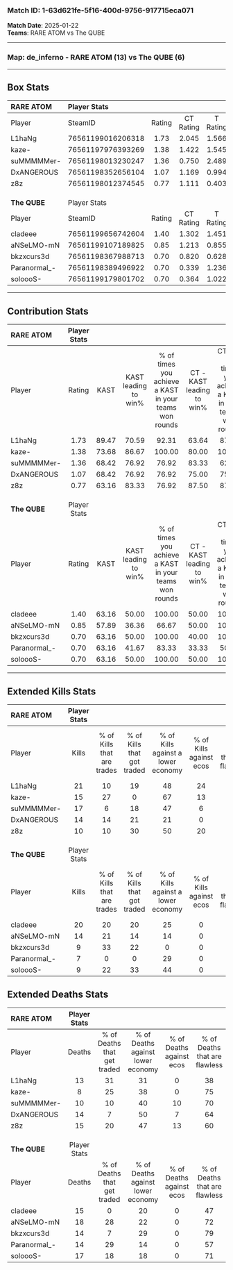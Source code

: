 ### Match ID: 1-63d621fe-5f16-400d-9756-917715eca071  
**Match Date**: 2025-01-22  
**Teams**: RARE ATOM vs The QUBE  

---  

### **Map**: de_inferno - RARE ATOM (13) vs The QUBE (6)  
---  

## Box Stats  

| **RARE ATOM** | Player Stats      |        |           |          |       |       |       |         |        |      |     |
| :- | :- | :-: | :-: | :-: | :-: | :-: | :-: | :-: | :-: | :-: | :-: |
| Player        | SteamID           | Rating | CT Rating | T Rating | KAST  |  ADR  | Kills | Assists | Deaths | K/D  | HS% |
| L1haNg        | 76561199016206318 |  1.73  |   2.045   |  1.566   | 89.47 | 119.4 |  21   |    9    |   13   | 1.62 | 80  |
| kaze-         | 76561197976393269 |  1.38  |   1.422   |  1.545   | 73.68 | 87.1  |  15   |    8    |   8    | 1.88 | 60  |
| suMMMMMer-    | 76561198013230247 |  1.36  |   0.750   |  2.489   | 68.42 | 93.8  |  17   |    1    |   10   | 1.70 | 64  |
| DxANGEROUS    | 76561198352656104 |  1.07  |   1.169   |  0.994   | 68.42 | 75.6  |  14   |    5    |   14   | 1.00 | 57  |
| z8z           | 76561198012374545 |  0.77  |   1.111   |  0.403   | 63.16 | 57.1  |  10   |    5    |   15   | 0.67 | 80  |
|               |                   |        |           |          |       |       |       |         |        |      |     |
|               |                   |        |           |          |       |       |       |         |        |      |     |
|               |                   |        |           |          |       |       |       |         |        |      |     |
| **The QUBE**  | Player Stats      |        |           |          |       |       |       |         |        |      |     |
| Player        | SteamID           | Rating | CT Rating | T Rating | KAST  |  ADR  | Kills | Assists | Deaths | K/D  | HS% |
| cladeee       | 76561199656742604 |  1.40  |   1.302   |  1.451   | 63.16 | 113.6 |  20   |    4    |   15   | 1.33 | 65  |
| aNSeLMO-mN    | 76561199107189825 |  0.85  |   1.213   |  0.855   | 57.89 | 68.8  |  14   |    2    |   18   | 0.78 | 57  |
| bkzxcurs3d    | 76561198367988713 |  0.70  |   0.820   |  0.628   | 63.16 | 46.6  |   9   |    2    |   14   | 0.64 | 44  |
| Paranormal_-  | 76561198389496922 |  0.70  |   0.339   |  1.236   | 63.16 | 65.6  |   7   |    8    |   14   | 0.50 | 85  |
| soloooS-      | 76561199179801702 |  0.70  |   0.364   |  1.022   | 63.16 | 65.2  |   9   |    6    |   17   | 0.53 | 66  |
---  

## Contribution Stats  

| **RARE ATOM** | Player Stats |       |                      |                                                        |                           |                                                             |                          |                                                            |
| :- | :-: | :-: | :-: | :-: | :-: | :-: | :-: | :-: |
| Player        |    Rating    | KAST  | KAST leading to win% | % of times you achieve a KAST in your teams won rounds | CT - KAST leading to win% | CT - % of times you achieve a KAST in your teams won rounds | T - KAST leading to win% | T - % of times you achieve a KAST in your teams won rounds |
| L1haNg        |     1.73     | 89.47 |        70.59         |                         92.31                          |           63.64           |                            87.50                            |          83.33           |                           100.00                           |
| kaze-         |     1.38     | 73.68 |        86.67         |                         100.00                         |           80.00           |                           100.00                            |          100.00          |                           100.00                           |
| suMMMMMer-    |     1.36     | 68.42 |        76.92         |                         76.92                          |           83.33           |                            62.50                            |          71.43           |                           100.00                           |
| DxANGEROUS    |     1.07     | 68.42 |        76.92         |                         76.92                          |           75.00           |                            75.00                            |          80.00           |                           80.00                            |
| z8z           |     0.77     | 63.16 |        83.33         |                         76.92                          |           87.50           |                            87.50                            |          75.00           |                           60.00                            |
|               |              |       |                      |                                                        |                           |                                                             |                          |                                                            |
|               |              |       |                      |                                                        |                           |                                                             |                          |                                                            |
|               |              |       |                      |                                                        |                           |                                                             |                          |                                                            |
| **The QUBE**  | Player Stats |       |                      |                                                        |                           |                                                             |                          |                                                            |
| Player        |    Rating    | KAST  | KAST leading to win% | % of times you achieve a KAST in your teams won rounds | CT - KAST leading to win% | CT - % of times you achieve a KAST in your teams won rounds | T - KAST leading to win% | T - % of times you achieve a KAST in your teams won rounds |
| cladeee       |     1.40     | 63.16 |        50.00         |                         100.00                         |           50.00           |                           100.00                            |          50.00           |                           100.00                           |
| aNSeLMO-mN    |     0.85     | 57.89 |        36.36         |                         66.67                          |           50.00           |                           100.00                            |          28.57           |                           50.00                            |
| bkzxcurs3d    |     0.70     | 63.16 |        50.00         |                         100.00                         |           40.00           |                           100.00                            |          57.14           |                           100.00                           |
| Paranormal_-  |     0.70     | 63.16 |        41.67         |                         83.33                          |           33.33           |                            50.00                            |          44.44           |                           100.00                           |
| soloooS-      |     0.70     | 63.16 |        50.00         |                         100.00                         |           50.00           |                           100.00                            |          50.00           |                           100.00                           |
---  

## Extended Kills Stats  

| **RARE ATOM** | Player Stats |                            |                            |                                    |                         |                              |                                 |                                       |                    |           |
| :- | :-: | :-: | :-: | :-: | :-: | :-: | :-: | :-: | :-: | :-: |
| Player        |    Kills     | % of Kills that are trades | % of Kills that got traded | % of Kills against a lower economy | % of Kills against ecos | % of Kills that are flawless | % of Kills that are close duels | % of Kills that are assisted by flash | Pistol Round Kills | AWP Kills |
| L1haNg        |      21      |             10             |             19             |                 48                 |           24            |              52              |               19                |                   5                   |         0          |     2     |
| kaze-         |      15      |             27             |             0              |                 67                 |           13            |              67              |                0                |                   0                   |         0          |     0     |
| suMMMMMer-    |      17      |             6              |             18             |                 47                 |            6            |              65              |                6                |                  18                   |         0          |     1     |
| DxANGEROUS    |      14      |             14             |             21             |                 21                 |            0            |              64              |                7                |                  21                   |         0          |     0     |
| z8z           |      10      |             10             |             30             |                 50                 |           20            |              80              |               10                |                   0                   |         0          |     0     |
|               |              |                            |                            |                                    |                         |                              |                                 |                                       |                    |           |
|               |              |                            |                            |                                    |                         |                              |                                 |                                       |                    |           |
|               |              |                            |                            |                                    |                         |                              |                                 |                                       |                    |           |
| **The QUBE**  | Player Stats |                            |                            |                                    |                         |                              |                                 |                                       |                    |           |
| Player        |    Kills     | % of Kills that are trades | % of Kills that got traded | % of Kills against a lower economy | % of Kills against ecos | % of Kills that are flawless | % of Kills that are close duels | % of Kills that are assisted by flash | Pistol Round Kills | AWP Kills |
| cladeee       |      20      |             20             |             20             |                 25                 |            0            |              70              |               10                |                   5                   |         0          |     2     |
| aNSeLMO-mN    |      14      |             21             |             14             |                 14                 |            0            |              64              |                0                |                   0                   |         0          |     5     |
| bkzxcurs3d    |      9       |             33             |             22             |                 0                  |            0            |              56              |                0                |                  11                   |         1          |     2     |
| Paranormal_-  |      7       |             0              |             0              |                 29                 |            0            |              86              |                0                |                   0                   |         0          |     1     |
| soloooS-      |      9       |             22             |             33             |                 44                 |            0            |              22              |               11                |                  11                   |         0          |     0     |
## Extended Deaths Stats  

| **RARE ATOM** | Player Stats |                             |                                   |                          |                               |                            |                           |               |
| :- | :-: | :-: | :-: | :-: | :-: | :-: | :-: | :-: |
| Player        |    Deaths    | % of Deaths that get traded | % of Deaths against lower economy | % of Deaths against ecos | % of Deaths that are flawless | % of Deaths that are close | % of Deaths while blinded | Deaths to AWP |
| L1haNg        |      13      |             31              |                31                 |            0             |              38               |             8              |             0             |       0       |
| kaze-         |      8       |             25              |                38                 |            0             |              75               |             13             |            25             |       0       |
| suMMMMMer-    |      10      |             10              |                40                 |            10            |              70               |             0              |             0             |       0       |
| DxANGEROUS    |      14      |              7              |                50                 |            7             |              64               |             0              |             7             |       1       |
| z8z           |      15      |             20              |                47                 |            13            |              60               |             7              |             0             |       0       |
|               |              |                             |                                   |                          |                               |                            |                           |               |
|               |              |                             |                                   |                          |                               |                            |                           |               |
|               |              |                             |                                   |                          |                               |                            |                           |               |
| **The QUBE**  | Player Stats |                             |                                   |                          |                               |                            |                           |               |
| Player        |    Deaths    | % of Deaths that get traded | % of Deaths against lower economy | % of Deaths against ecos | % of Deaths that are flawless | % of Deaths that are close | % of Deaths while blinded | Deaths to AWP |
| cladeee       |      15      |              0              |                20                 |            0             |              47               |             20             |             0             |       0       |
| aNSeLMO-mN    |      18      |             28              |                22                 |            0             |              72               |             6              |            11             |       0       |
| bkzxcurs3d    |      14      |              7              |                29                 |            0             |              79               |             7              |             7             |       0       |
| Paranormal_-  |      14      |             29              |                14                 |            0             |              57               |             7              |            14             |       0       |
| soloooS-      |      17      |             18              |                18                 |            0             |              71               |             6              |            12             |       0       |

